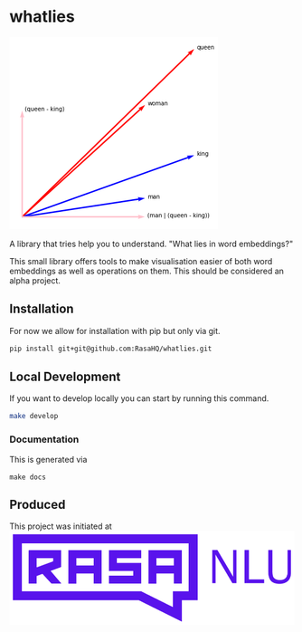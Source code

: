 # whatlies 

<img src="logo.png">

A library that tries help you to understand. "What lies in word embeddings?"

This small library offers tools to make visualisation easier of both
word embeddings as well as operations on them. This should be considered
an alpha project.
 

## Installation 

For now we allow for installation with pip but only via git.

```bash
pip install git+git@github.com:RasaHQ/whatlies.git
```

## Local Development

If you want to develop locally you can start by running this command. 

```bash
make develop
```

### Documentation 

This is generated via

```
make docs
```

## Produced 

This project was initiated at [![](rasa.png)](https://rasa.com) 
